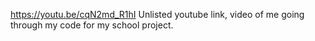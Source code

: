 https://youtu.be/cqN2md_R1hI
Unlisted youtube link, video of me going through my code for my school project.
